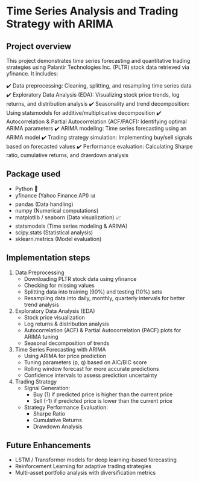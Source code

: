 # Time Series Analysis and Trading Strategy with ARIMA


## Project overview
This project demonstrates time series forecasting and quantitative trading strategies using Palantir Technologies Inc. (PLTR) stock data retrieved via yfinance. It includes:

✔️ Data preprocessing: Cleaning, splitting, and resampling time series data
✔️ Exploratory Data Analysis (EDA): Visualizing stock price trends, log returns, and distribution analysis
✔️ Seasonality and trend decomposition: Using statsmodels for additive/multiplicative decomposition
✔️ Autocorrelation & Partial Autocorrelation (ACF/PACF): Identifying optimal ARIMA parameters
✔️ ARIMA modeling: Time series forecasting using an ARIMA model
✔️ Trading strategy simulation: Implementing buy/sell signals based on forecasted values
✔️ Performance evaluation: Calculating Sharpe ratio, cumulative returns, and drawdown analysis

## Package used
* Python 🐍
* yfinance (Yahoo Finance API) 📊
* pandas (Data handling)
* numpy (Numerical computations)
* matplotlib / seaborn (Data visualization) 📈
* statsmodels (Time series modeling & ARIMA)
* scipy.stats (Statistical analysis)
* sklearn.metrics (Model evaluation)


## Implementation steps
1. Data Preprocessing
   * Downloading PLTR stock data using yfinance
   * Checking for missing values
   * Splitting data into training (90%) and testing (10%) sets
   * Resampling data into daily, monthly, quarterly intervals for better trend analysis
2. Exploratory Data Analysis (EDA)
   * Stock price visualization
   * Log returns & distribution analysis
   * Autocorrelation (ACF) & Partial Autocorrelation (PACF) plots for ARIMA tuning
   * Seasonal decomposition of trends
3. Time Series Forecasting with ARIMA
   * Using ARIMA for price prediction
   * Tuning parameters (p, q) based on AIC/BIC score
   * Rolling window forecast for more accurate predictions
   * Confidence intervals to assess prediction uncertainty
4. Trading Strategy
   * Signal Generation:
     * Buy (1) if predicted price is higher than the current price
     * Sell (-1) if predicted price is lower than the current price
   * Strategy Performance Evaluation:
     * Sharpe Ratio
     * Cumulative Returns
     * Drawdown Analysis

 ## Future Enhancements
* LSTM / Transformer models for deep learning-based forecasting
* Reinforcement Learning for adaptive trading strategies
* Multi-asset portfolio analysis with diversification metrics
